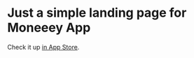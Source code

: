 # Just a simple landing page for Moneeey App

Check it up [in App Store](https://apps.apple.com/us/app/moneeey/id1634998895).
